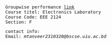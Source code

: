 <pre>
Groupwise performance <a href ="https://docs.google.com/spreadsheets/d/1-vZCimDjwEx3tFKpx3wPz0yiXvYv57u4c5C20Alcgdk/edit?usp=sharing">link</a>
Course titel: Electronics Laboratory
Course Code: EEE 2124
Section: F
</pre>

<pre>
contact info:
Email: <i>mtanveer2310328@bscse.uiu.ac.bd</i>
</pre>
